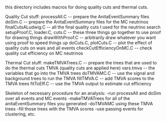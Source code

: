 this directory includes macros for doing quality cuts and thermal cuts.

Quality Cut stuff:
processAll.C -- prepare the AnitaEventSummary files
doSim.C -- prepare the AnitaEventSummary files for the MC neutrinos
finalCutsALudwig.C -- all the final quality cuts I used for the neutrino search
setupProof.C, loader.C, cuts.C -- these three things go together to use proof for drawing things
drawWithProof.C -- arbitrarily draw whatever you want using proof to speed things up
doCuts.C, plotCuts.C -- plot the effect of quality cuts on wais and all events
checkCutEfficiencyOnMC.C -- check quality cut efficiency on MC neutrinos

Thermal Cut stuff:
makeTMVATrees.C -- prepare the trees that are used to do the thermal cuts TMVA (quality cuts are applied here)
vars.tmva -- the variables that go into the TMVA trees
doTMVAMC.C -- use the signal and background trees to run the TMVA 
fillTMVA.C -- add TMVA scores to the TMVA trees 
fitToEff.C -- use the TMVA output to estimate cut efficiency

Skeleton of necessary procedure for an analysis:
-run processAll and doSim over all events and MC events
-makeTMVATrees for all of the anitaEventSummary files you generated
-doTMVAMC using these TMVA trees
-fill those trees with the TMVA scores
-use passing events for clustering, etc.
